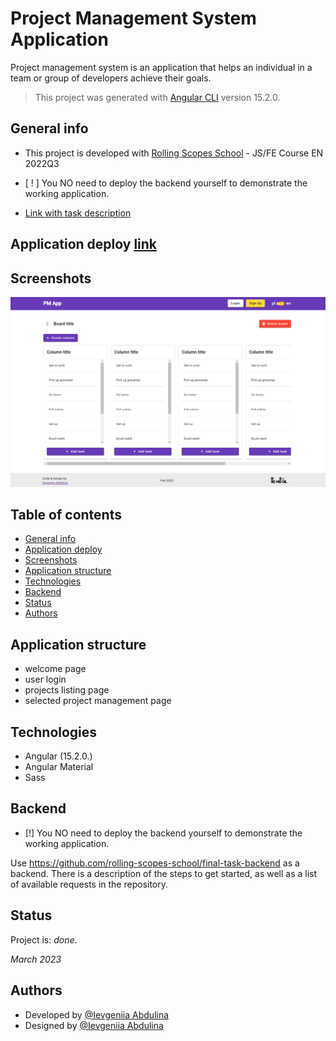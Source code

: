 # Project Management System Application

Project management system is an application that helps an individual in a team or group of developers achieve their goals.

> This project was generated with [Angular CLI](https://github.com/angular/angular-cli) version 15.2.0.

## General info

- This project is developed with [Rolling Scopes School](https://rs.school/index.html) - JS/FE Course EN 2022Q3
- [ ! ] You NO need to deploy the backend yourself to demonstrate the working application.

- [Link with task description](https://github.com/rolling-scopes-school/js-fe-course-en/blob/main/tasks/angular/project-management-system.md)

## Application deploy [link](https://rolling-scopes-school.github.io/ievgeniiaabdulina-JSFEEN2022Q3/project-management-app/)

## Screenshots

<!-- ![Screenshot](./src/assets/img/app-screenshot.png)
 -->
 <img src="./src/assets/img/app-screenshot.png" alt= “screenshot” width="600px" height="auto">

## Table of contents

- [General info](#general-info)
- [Application deploy](#Application)
- [Screenshots](#screenshots)
- [Application structure](#Application-structure)
- [Technologies](#technologies)
- [Backend](#backend)
- [Status](#status)
- [Authors](#authors)

## Application structure

- welcome page
- user login
- projects listing page
- selected project management page

## Technologies

- Angular (15.2.0.)
- Angular Material
- Sass

## Backend

- [!] You NO need to deploy the backend yourself to demonstrate the working application.

Use https://github.com/rolling-scopes-school/final-task-backend as a backend.
There is a description of the steps to get started, as well as a list of available requests in the repository.

## Status

Project is: _done_.

_March 2023_

## Authors

- Developed by [@Ievgeniia Abdulina](https://github.com/IevgeniiaAbdulina)<br/>
- Designed by [@Ievgeniia Abdulina](https://github.com/IevgeniiaAbdulina)<br/>
